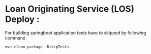# Loan Originating Service (LOS) Deploy : 

For building springboot application tests have to skipped by following command. 

```
mvn clean package -DskipTests
```
